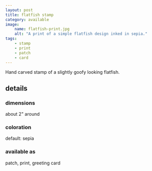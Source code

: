 ```yaml
---
layout: post
title: flatfish stamp
category: available
image: 
    name: flatfish-print.jpg
    alt: "A print of a simple flatfish design inked in sepia."
tags:
    - stamp
    - print
    - patch
    - card
---
```


Hand carved stamp of a slightly goofy looking flatfish.

## details

### dimensions

about 2" around

### coloration

default: sepia

### available as

patch, print, greeting card
